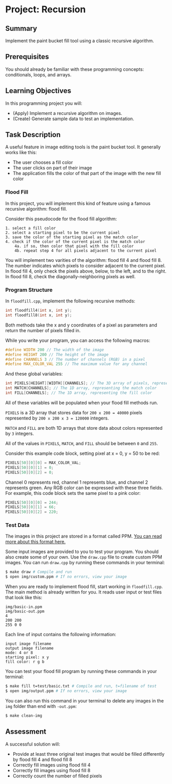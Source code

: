 # Project: Recursion

## Summary

Implement the paint bucket fill tool using a classic recursive algorithm.

## Prerequisites

You should already be familiar with these programming concepts: conditionals, loops, and arrays.

## Learning Objectives

In this programming project you will:

- (Apply) Implement a recursive algorithm on images.
- (Create) Generate sample data to test an implementation.

## Task Description

A useful feature in image editing tools is the paint bucket tool. It generally works like this:

- The user chooses a fill color
- The user clicks on part of their image
- The application fills the color of that part of the image with the new fill color

### Flood Fill

In this project, you will implement this kind of feature using a famous recursive algorithm: flood fill.

Consider this pseudocode for the flood fill algorithm:

```
1. select a fill color
2. select a starting pixel to be the current pixel
3. save the color of the starting pixel as the match color
4. check if the color of the current pixel is the match color
    4a. if so, then color that pixel with the fill color
    4b. repeat step 4 for all pixels adjacent to the current pixel
```

You will implement two varities of the algorithm: flood fill 4 and flood fill 8. The number indicates which pixels to consider adjacent to the current pixel. In flood fill 4, only check the pixels above, below, to the left, and to the right. In flood fill 8, check the diagonally-neighboring pixels as well.

### Program Structure

In `floodfill.cpp`, implement the following recursive methods:

```cpp
int floodfill4(int x, int y);
int floodfill8(int x, int y);
```

Both methods take the x and y coordinates of a pixel as parameters and return the number of pixels filled in.

While you write your program, you can access the following macros:

```cpp
#define WIDTH 200 // The width of the image
#define HEIGHT 200 // The height of the image
#define CHANNELS 3 // The number of channels (RGB) in a pixel
#define MAX_COLOR_VAL 255 // The maximum value for any channel
```

And these global variables:

```cpp
int PIXELS[HEIGHT][WIDTH][CHANNELS]; // The 3D array of pixels, representing the image
int MATCH[CHANNELS]; // The 1D array, representing the match color
int FILL[CHANNELS]; // The 1D array, representing the fill color
```

All of these variables will be populated when your flood fill methods run.

`PIXELS` is a 3D array that stores data for `200 x 200 = 40000` pixels represented by `200 x 200 x 3 = 120000` integers.

`MATCH` and `FILL` are both 1D arrays that store data about colors represented by `3` integers.

All of the values in `PIXELS`, `MATCH`, and `FILL` should be between `0` and `255`.

Consider this example code block, setting pixel at x = 0, y = 50 to be red:

```cpp
PIXELS[50][0][0] = MAX_COLOR_VAL;
PIXELS[50][0][1] = 0;
PIXELS[50][0][2] = 0;
```

Channel 0 represents red, channel 1 represents blue, and channel 2 represents green. Any RGB color can be expressed with these three fields. For example, this code block sets the same pixel to a pink color:

```cpp
PIXELS[50][0][0] = 244;
PIXELS[50][0][1] = 66;
PIXELS[50][0][2] = 220;
```

### Test Data

The images in this project are stored in a format called PPM. [You can read more about this format here.](http://netpbm.sourceforge.net/doc/ppm.html)

Some input images are provided to you to test your program. You should also create some of your own. Use the `draw.cpp` file to create custom PPM images. You can run `draw.cpp` by running these commands in your terminal:

```bash
$ make draw # Compile and run
$ open img/custom.ppm # If no errors, view your image
```

When you are ready to implement flood fill, start working in `floodfill.cpp`. The main method is already written for you. It reads user input or test files that look like this:

```
img/basic-in.ppm
img/basic-out.ppm
4
200 200
255 0 0
```

Each line of input contains the following information:

```
input image filename
output image filename
mode: 4 or 8
starting pixel: x y
fill color: r g b
```

You can test your flood fill program by running these commands in your terminal:

```bash
$ make fill t=test/basic.txt # Compile and run, t=filename of test
$ open img/output.ppm # If no errors, view your image
```

You can also run this command in your terminal to delete any images in the `img` folder than end with `-out.ppm`:

```bash
$ make clean-img
```

## Assessment

A successful solution will:

- Provide at least three original test images that would be filled differently by flood fill 4 and flood fill 8
- Correctly fill images using flood fill 4
- Correctly fill images using flood fill 8
- Correctly count the number of filled pixels
